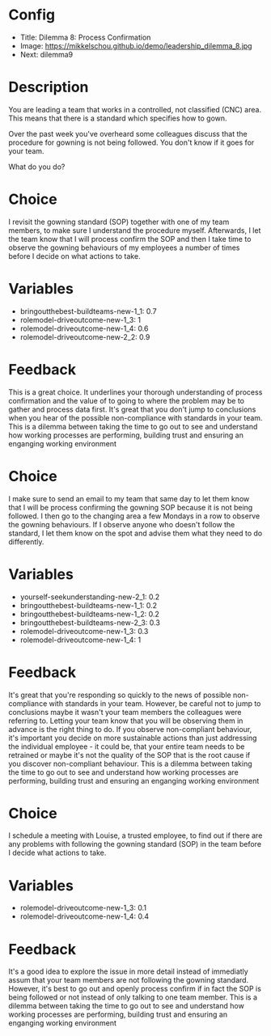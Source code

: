 # Config
 - Title: Dilemma 8: Process Confirmation
 - Image: https://mikkelschou.github.io/demo/leadership_dilemma_8.jpg
 - Next: dilemma9

# Description
You are leading a team that works in a controlled, not classified (CNC) area. This means that there is a standard which specifies how to gown.

Over the past week you've overheard some colleagues discuss that the procedure for gowning is not being followed. You don't know if it goes for your team.

What do you do?  


# Choice
I revisit the gowning standard (SOP) together with one of my team members, to make sure I understand the procedure myself. Afterwards, I let the team know that I will process confirm the SOP and then I take time to observe the gowning behaviours of my employees a number of times before I decide on what actions to take. 

# Variables
- bringoutthebest-buildteams-new-1_1: 0.7
- rolemodel-driveoutcome-new-1_3: 1
- rolemodel-driveoutcome-new-1_4: 0.6
- rolemodel-driveoutcome-new-2_2: 0.9

# Feedback

This is a great choice. It underlines your thorough understanding of process confirmation and the value of to going to where the problem may be to gather and process data first. It's great that you don't jump to conclusions when you hear of the possible non-compliance with standards in your team. 
This is a dilemma between taking the time to go out to see and understand how working processes are performing, building trust and ensuring an enganging working environment




# Choice
I make sure to send an email to my team that same day to let them know that I will be process confirming the gowning SOP because it is not being followed. I then go to the changing area a few Mondays in a row to observe the gowning behaviours. If I observe anyone who doesn't follow the standard, I let them know on the spot and advise them what they need to do differently.

# Variables
- yourself-seekunderstanding-new-2_1: 0.2
- bringoutthebest-buildteams-new-1_1: 0.2
- bringoutthebest-buildteams-new-1_2: 0.2
- bringoutthebest-buildteams-new-2_3: 0.3
- rolemodel-driveoutcome-new-1_3: 0.3
- rolemodel-driveoutcome-new-1_4: 1

# Feedback
It's great that you're responding so quickly to the news of possible non-compliance with standards in your team. However, be careful not to jump to conclusions maybe it wasn't your team members the colleagues were referring to. Letting your team know that you will be observing them in advance is the right thing to do. If you observe non-compliant behaviour, it's important you decide on more sustainable actions than just addressing the individual employee - it could be, that your entire team needs to be retrained or maybe it's not the quality of the SOP that is the root cause if you discover non-compliant behaviour. 
This is a dilemma between taking the time to go out to see and understand how working processes are performing, building trust and ensuring an enganging working environment




# Choice
I schedule a meeting with Louise, a trusted employee, to find out if there are any problems with following the gowning standard (SOP) in the team before I decide what actions to take.

# Variables
- rolemodel-driveoutcome-new-1_3: 0.1
- rolemodel-driveoutcome-new-1_4: 0.4


# Feedback
It's a good idea to explore the issue in more detail instead of immediatly assum that your team members are not following the gowning standard. However, it's best to go out and openly process confirm if in fact the SOP is being followed or not instead of only talking to one team member. 
This is a dilemma between taking the time to go out to see and understand how working processes are performing, building trust and ensuring an enganging working environment



